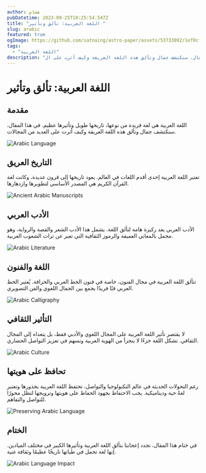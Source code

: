 ```yaml
---
author: هشام
pubDatetime: 2023-09-25T10:25:54.547Z
title: "اللغة العربية: تألق وتأثير "
slug: arabic
featured: true
ogImage: https://github.com/satnaing/astro-paper/assets/53733092/1ef0cf03-8137-4d67-ac81-84a032119e3a
tags:
  - "اللغة العربية"
description: "في هذا المقال، سنكتشف جمال وتألق هذه اللغة العريقة وكيف أثرت على ال"
---
```





# اللغة العربية: تألق وتأثير

## مقدمة

اللغة العربية هي لغة فريدة من نوعها، تاريخها طويل وتأثيرها عظيم. في هذا المقال، سنكتشف جمال وتألق هذه اللغة العريقة وكيف أثرت على العديد من المجالات.

![Arabic Language](@assets/images/1.jpg)

## التاريخ العريق

تعتبر اللغة العربية إحدى أقدم اللغات في العالم. يعود تاريخها إلى قرون عديدة، وكانت لغة القرآن الكريم هي المصدر الأساسي لتطويرها وازدهارها.

![Ancient Arabic Manuscripts](@assets/images/2.jpg)

## الأدب العربي

الأدب العربي يعد ركيزة هامة لتألق اللغة. يشمل هذا الأدب الشعر والقصة والرواية، وهو محمل بالمعاني العميقة والرموز الثقافية التي تعبر عن تراث الشعوب العربية.

![Arabic Literature](@assets/images/3.jpg)

## اللغة والفنون

تتألق اللغة العربية في مجال الفنون، خاصة في فنون الخط العربي والخزافة. يُعتبر الخط العربي فنًا فريدًا يجمع بين الجمال اللغوي والفن التصويري.

![Arabic Calligraphy](@assets/images/4.jpg)

## التأثير الثقافي

لا يقتصر تأثير اللغة العربية على المجال اللغوي والأدبي فقط، بل يتعداه إلى المجال الثقافي. تشكل اللغة جزءًا لا يتجزأ من الهوية العربية وتسهم في تعزيز التواصل الحضاري.

![Arabic Culture](@assets/images/5.jpg)

## تحافظ على هويتها

رغم التحولات الحديثة في عالم التكنولوجيا والتواصل، تحتفظ اللغة العربية بجذورها وتعتبر لغةً حية وديناميكية. يجب الاحتفاظ بجهود الحفاظ على هويتها وترويجها لتظل محورًا للتواصل والتفاهم.

![Preserving Arabic Language](@assets/images/6.jpg)

## الختام

في ختام هذا المقال، نجدد إعجابنا بتألق اللغة العربية وتأثيرها الكبير في مختلف الميادين. إنها لغة تحمل في طياتها تاريخًا عظيمًا وثقافة غنية.

![Arabic Language Impact](@assets/images/7.jpg)
